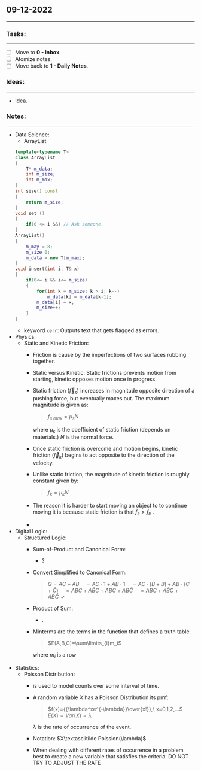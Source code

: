 ## 09-12-2022
---
### Tasks:
---
- [ ] Move to **0 - Inbox**.
- [ ] Atomize notes.
- [ ] Move back to **1 - Daily Notes**.
### Ideas:
---
- Idea.
### Notes:
---
- Data Science:
	- ArrayList
	```cpp
	template<typename T>
	class ArrayList
	{
		T* m_data;
		int m_size;
		int m_max;
	}
	int size() const
	{
		return m_size;
	}
	void set ()
	{
		if(0 <= i &&) // Ask someone.
	}
	ArrayList()
	{
		m_may = 8;
		m_size 0;
		m_data = new T[m_max];
	}
	void insert(int i, T& x)
	{
		if(0<= i && i<= m_size)
		{
			for(int k = m_size; k > i; k--)
				m_data[k] = m_data[k-1];
			m_data[i] = x;
			m_size++;
		}
	}
	```
	- keyword `cerr`: Outputs text that gets flagged as errors.
- Physics:
	- Static and Kinetic Friction:
		- Friction is cause by the imperfections of two surfaces rubbing together.
		- Static versus Kinetic: Static frictions prevents motion from starting, kinetic opposes motion once in progress.
		- Static friction ($\vec f_s$) increases in magnitude opposite direction of a pushing force, but eventually maxes out. The maximum magnitude is given as:
			>$f_{s\ max}=\mu_sN$
			
			where $\mu_s$ is the coefficient of static friction (depends on materials.) $N$ is the normal force.
		- Once static friction is overcome and motion begins, kinetic friction ($\vec f_k$) begins to act opposite to the direction of the velocity. 
		- Unlike static friction, the magnitude of kinetic friction is roughly constant given by:
			>$f_k=\mu_kN$
			
		- The reason it is harder to start moving an object to to continue moving it is because static friction is that $f_s>f_k$ .
		- 
- Digital Logic:
	- Structured Logic:
		- Sum-of-Product and Canonical Form:
			- ?
		- Convert Simplified to Canonical Form:
			>$G=AC+AB$
			>$\ \ \ =AC\cdot 1+AB\cdot 1$ 
			>$\ \ \ =AC\cdot(B+\bar B)+AB\cdot (C+\bar C)$
			>$\ \ \ =ABC+A\bar BC+ABC+AB\bar C$
			>$\ \ \ =ABC+A\bar BC+AB\bar C\ \checkmark$		
	
		- Product of Sum:
			- .
		- Minterms are the terms in the function that defines a truth table.
			>$F(A,B,C)=\sum\limits_{i}m_i$
			
			where $m_i$	is a row 
- Statistics: 
	- Poisson Distribution:
		- is used to model counts over some interval of time.
		- A random variable $X$ has a Poisson Distribution its pmf:
			> $f(x)={{\lambda^xe^{-\lambda}}\over{x!}},\ x=0,1,2,...$
			> $E(X)=Var(X)=\lambda$
			
			$\lambda$ is the rate of occurrence of the event.
		- Notation: $X\textasciitilde Poission(\lambda)$
		- When dealing with different rates of occurrence in a problem best to create a new variable that satisfies the criteria. DO NOT TRY TO ADJUST THE RATE